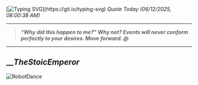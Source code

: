 [![Typing SVG](https://readme-typing-svg.herokuapp.com?font=Press+Start+2P&color=C2F784&size=35&width=900&height=100&lines=Hello+World%2C+I'm+Hung+!)](https://git.io/typing-svg) 
_Quote Today (06/12/2025, 08:00:38 AM)_
___
>**_“Why did this happen to me?” Why not? Events will never conform perfectly to your desires. Move forward. @_**
___

## __**_TheStoicEmperor_**

![RobotDance](src/assets/images/robot-dancing-dribble.gif?style=center)
